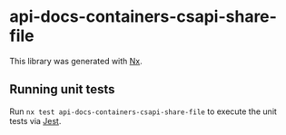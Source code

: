 # api-docs-containers-csapi-share-file

This library was generated with [Nx](https://nx.dev).

## Running unit tests

Run `nx test api-docs-containers-csapi-share-file` to execute the unit tests via [Jest](https://jestjs.io).
